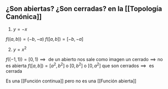 
## ¿Son abiertas? ¿Son cerradas? en la [[Topología Canónica]]

1. $y = -x$

$f((a,b))=(-b,-a)$
$f([a,b])=[-b,-a]$

2. $y = x^2$

$f((-1,1))=[0,1) \implies \text{ de un abierto nos sale como imagen un cerrado} \implies \text{no es abierta}$
$f([a,b])=[a^2, b^2]$ o $[0,b^2]$ o $[0,a^2]$  $\text{que son cerrados} \implies \text{ es cerrada}$

Es una [[Función continua]] pero no es una [[Función abierta]]